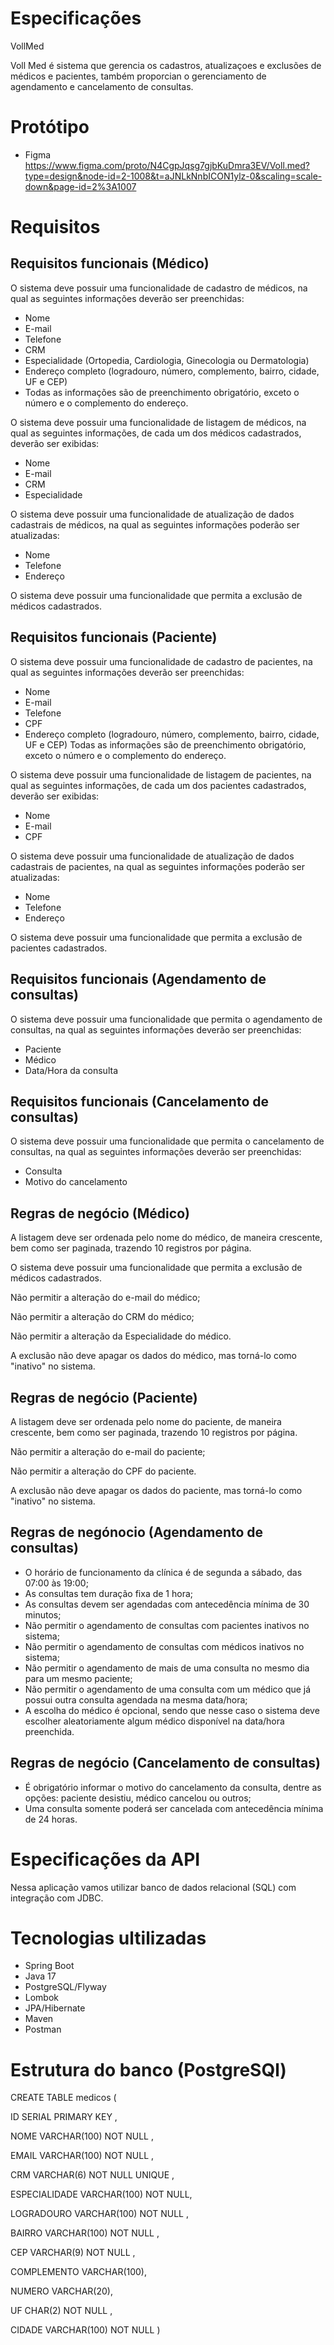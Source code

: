 # Especificações

VollMed

Voll Med é sistema que gerencia os cadastros, atualizaçoes e exclusões de médicos e pacientes, também proporcian o gerenciamento de agendamento e cancelamento de consultas.

# Protótipo 
- Figma https://www.figma.com/proto/N4CgpJqsg7gjbKuDmra3EV/Voll.med?type=design&node-id=2-1008&t=aJNLkNnbICON1ylz-0&scaling=scale-down&page-id=2%3A1007

# Requisitos


## Requisitos funcionais (Médico)
O sistema deve possuir uma funcionalidade de cadastro de médicos, na qual as seguintes informações deverão ser preenchidas:
- Nome
- E-mail
- Telefone
- CRM
- Especialidade (Ortopedia, Cardiologia, Ginecologia ou Dermatologia)
- Endereço completo (logradouro, número, complemento, bairro, cidade, UF e CEP)
- Todas as informações são de preenchimento obrigatório, exceto o número e o complemento do endereço.

O sistema deve possuir uma funcionalidade de listagem de médicos, na qual as seguintes informações, de cada um dos médicos cadastrados, deverão ser exibidas:
- Nome
- E-mail
- CRM
- Especialidade

O sistema deve possuir uma funcionalidade de atualização de dados cadastrais de médicos, na qual as seguintes informações poderão ser atualizadas:
- Nome
- Telefone
- Endereço

O sistema deve possuir uma funcionalidade que permita a exclusão de médicos cadastrados.

## Requisitos funcionais (Paciente)
O sistema deve possuir uma funcionalidade de cadastro de pacientes, na qual as seguintes informações deverão ser preenchidas:
- Nome
- E-mail
- Telefone
- CPF
- Endereço completo (logradouro, número, complemento, bairro, cidade, UF e CEP)
Todas as informações são de preenchimento obrigatório, exceto o número e o complemento do endereço.

O sistema deve possuir uma funcionalidade de listagem de pacientes, na qual as seguintes informações, de cada um dos pacientes cadastrados, deverão ser exibidas:
- Nome
- E-mail
- CPF

O sistema deve possuir uma funcionalidade de atualização de dados cadastrais de pacientes, na qual as seguintes informações poderão ser atualizadas:
- Nome
- Telefone
- Endereço

O sistema deve possuir uma funcionalidade que permita a exclusão de pacientes cadastrados.

## Requisitos funcionais (Agendamento de consultas)
O sistema deve possuir uma funcionalidade que permita o agendamento de consultas, na qual as seguintes informações deverão ser preenchidas:
- Paciente
- Médico
- Data/Hora da consulta

## Requisitos funcionais (Cancelamento de consultas)
O sistema deve possuir uma funcionalidade que permita o cancelamento de consultas, na qual as seguintes informações deverão ser preenchidas:
- Consulta
- Motivo do cancelamento

## Regras de negócio (Médico)

A listagem deve ser ordenada pelo nome do médico, de maneira crescente, bem como ser paginada, trazendo 10 registros por página.

O sistema deve possuir uma funcionalidade que permita a exclusão de médicos cadastrados.

Não permitir a alteração do e-mail do médico;

Não permitir a alteração do CRM do médico;

Não permitir a alteração da Especialidade do médico.

A exclusão não deve apagar os dados do médico, mas torná-lo como "inativo" no sistema.

## Regras de negócio (Paciente)

A listagem deve ser ordenada pelo nome do paciente, de maneira crescente, bem como ser paginada, trazendo 10 registros por página.

Não permitir a alteração do e-mail do paciente;

Não permitir a alteração do CPF do paciente.

A exclusão não deve apagar os dados do paciente, mas torná-lo como "inativo" no sistema.

## Regras de negónocio (Agendamento de consultas)
- O horário de funcionamento da clínica é de segunda a sábado, das 07:00 às 19:00;
- As consultas tem duração fixa de 1 hora;
- As consultas devem ser agendadas com antecedência mínima de 30 minutos;
- Não permitir o agendamento de consultas com pacientes inativos no sistema;
- Não permitir o agendamento de consultas com médicos inativos no sistema;
- Não permitir o agendamento de mais de uma consulta no mesmo dia para um mesmo paciente;
- Não permitir o agendamento de uma consulta com um médico que já possui outra consulta agendada na mesma data/hora;
- A escolha do médico é opcional, sendo que nesse caso o sistema deve escolher aleatoriamente algum médico disponível na data/hora preenchida.

## Regras de negócio (Cancelamento de consultas)
- É obrigatório informar o motivo do cancelamento da consulta, dentre as opções: paciente desistiu, médico cancelou ou outros;
- Uma consulta somente poderá ser cancelada com antecedência mínima de 24 horas.

# Especificações da API

Nessa aplicação vamos utilizar banco de dados relacional (SQL) com integração com JDBC.

# Tecnologias ultilizadas

- Spring Boot
- Java 17
- PostgreSQL/Flyway
- Lombok
- JPA/Hibernate
- Maven
- Postman

# Estrutura do banco (PostgreSQl)
CREATE TABLE medicos (

ID SERIAL PRIMARY KEY ,

NOME VARCHAR(100) NOT NULL ,

EMAIL VARCHAR(100) NOT NULL ,

CRM VARCHAR(6) NOT NULL  UNIQUE ,

ESPECIALIDADE VARCHAR(100) NOT NULL,

LOGRADOURO VARCHAR(100) NOT NULL ,

BAIRRO VARCHAR(100) NOT NULL ,

CEP VARCHAR(9) NOT NULL ,

COMPLEMENTO VARCHAR(100),

NUMERO VARCHAR(20),

UF CHAR(2) NOT NULL ,

CIDADE VARCHAR(100) NOT NULL
)